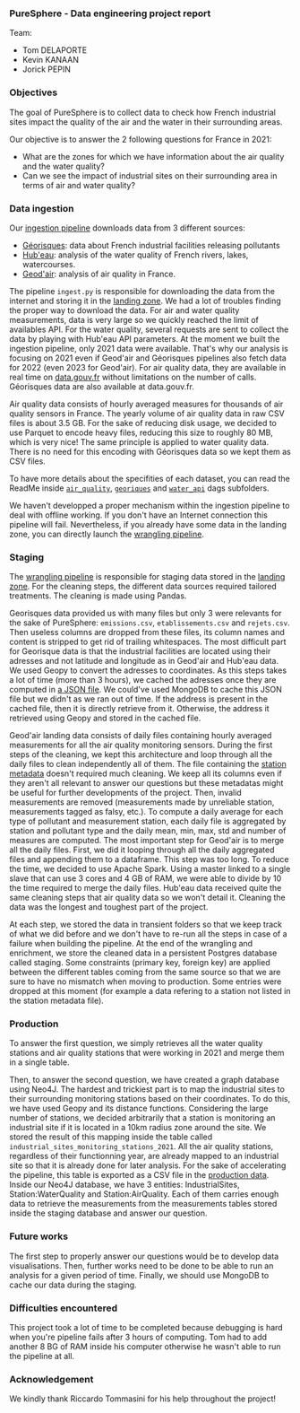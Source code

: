 ### PureSphere - Data engineering project report
Team:
- Tom DELAPORTE
- Kevin KANAAN
- Jorick PEPIN

### Objectives
The goal of PureSphere is to collect data to check how French industrial sites impact the quality of the air and the water in their surrounding areas.

Our objective is to answer the 2 following questions for France in 2021:
- What are the zones for which we have information about the air quality and the water quality?
- Can we see the impact of industrial sites on their surrounding area in terms of air and water quality?

### Data ingestion 
Our [ingestion pipeline](../dags/ingest.py) downloads data from 3 different sources:
- [Géorisques](https://georisques.gouv.fr/donnees/bases-de-donnees/installations-industrielles-rejetant-des-polluants): data about French industrial facilities releasing pollutants
- [Hub'eau](https://hubeau.eaufrance.fr/page/api-qualite-cours-deau#/): analysis of the water quality of French rivers, lakes, watercourses.
- [Geod'air](https://www.geodair.fr/): analysis of air quality in France.

The pipeline `ingest.py` is responsible for downloading the data from the internet and storing it in the [landing zone](../data/landing/). We had a lot of troubles finding the proper way to download the data. For air and water quality measurements, data is very large so we quickly reached the limit of availables API. For the water quality, several requests are sent to collect the data by playing with Hub'eau API parameters. At the moment we built the ingestion pipeline, only 2021 data were available. That's why our analysis is focusing on 2021 even if Geod'air and Géorisques pipelines also fetch data for 2022 (even 2023 for Geod'air). For air quality data, they are available in real time on [data.gouv.fr](https://files.data.gouv.fr/lcsqa/concentrations-de-polluants-atmospheriques-reglementes/temps-reel/) without limitations on the number of calls. Géorisques data are also available at data.gouv.fr.

Air quality data consists of hourly averaged measures for thousands of air quality sensors in France. The yearly volume of air quality data in raw CSV files is about 3.5 GB. For the sake of reducing disk usage, we decided to use Parquet to encode heavy files, reducing this size to roughly 80 MB, which is very nice! The same principle is applied to water quality data. There is no need for this encoding with Géorisques data so we kept them as CSV files.

To have more details about the specifities of each dataset, you can read the ReadMe inside [`air_quality`](../dags/air_quality/README.md), [`georiques`](../dags/georisques/README.md) and [`water_api`](../dags/water_api/) dags subfolders.

We haven't developped a proper mechanism within the ingestion pipeline to deal with offline working. If you don't have an Internet connection this pipeline will fail. Nevertheless, if you already have some data in the landing zone, you can directly launch the [wrangling pipeline](../dags/wrangling.py).

### Staging
The [wrangling pipeline](../dags/wrangling.py) is responsible for staging data stored in the [landing zone](../data/landing/). For the cleaning steps, the different data sources required tailored treatments. The cleaning is made using Pandas.

Georisques data provided us with many files but only 3 were relevants for the sake of PureSphere: `emissions.csv`, `etablissements.csv` and `rejets.csv`. Then useless columns are dropped from these files, its column names and content is stripped to get rid of trailing whitespaces. The most difficult part for Georisque data is that the industrial facilities are located using their adresses and not latitude and longitude as in Geod'air and Hub'eau data. We used Geopy to convert the adresses to coordinates. As this steps takes a lot of time (more than 3 hours), we cached the adresses once they are computed in [a JSON file](../data/staging/georisques/addresses.json). We could've used MongoDB to cache this JSON file but we didn't as we ran out of time. If the address is present in the cached file, then it is directly retrieve from it. Otherwise, the address it retrieved using Geopy and stored in the cached file.

Geod'air landing data consists of daily files containing hourly averaged measurements for all the air quality monitoring sensors. During the first steps of the cleaning, we kept this architecture and loop through all the daily files to clean independently all of them. The file containing the [station metadata](../data/landing/) doesn't required much cleaning. We keep all its columns even if they aren't all relevant to answer our questions but these metadatas might be useful for further developments of the project. Then, invalid measurements are removed (measurements made by unreliable station, measurements tagged as falsy, etc.). To compute a daily average for each type of pollutant and measurement station, each daily file is aggregated by station and pollutant type and the daily mean, min, max, std and number of measures are computed. The most important step for Geod'air is to merge all the daily files. First, we did it looping through all the daily aggregated files and appending them to a dataframe. This step was too long. To reduce the time, we decided to use Apache Spark. Using a master linked to a single slave that can use 3 cores and 4 GB of RAM, we were able to divide by 10 the time required to merge the daily files. Hub'eau data received quite the same cleaning steps that air quality data so we won't detail it. Cleaning the data was the longest and toughest part of the project.

At each step, we stored the data in transient folders so that we keep track of what we did before and we don't have to re-run all the steps in case of a failure when building the pipeline. At the end of the wrangling and enrichment, we store the cleaned data in a persistent Postgres database called staging. Some constraints (primary key, foreign key) are applied between the different tables coming from the same source so that we are sure to have no mismatch when moving to production. Some entries were dropped at this moment (for example a data refering to a station not listed in the station metadata file).

### Production
To answer the first question, we simply retrieves all the water quality stations and air quality stations that were working in 2021 and merge them in a single table.

 Then, to answer the second question, we have created a graph database using Neo4J. The hardest and trickiest part is to map the industrial sites to their surrounding monitoring stations based on their coordinates. To do this, we have used Geopy and its distance functions. Considering the large number of stations, we decided arbitrarily that a station is monitoring an industrial site if it is located in a 10km radius zone around the site. We stored the result of this mapping inside the table called `industrial_sites_monitoring_stations_2021`. All the air quality stations, regardless of their functionning year, are already mapped to an industrial site so that it is already done for later analysis. For the sake of accelerating the pipeline, this table is exported as a CSV file in the [production data](../data/production/industrial_sites_monitoring_stations_2021.csv). Inside our Neo4J database, we have 3 entities: IndustrialSites, Station:WaterQuality and Station:AirQuality. Each of them carries enough data to retrieve the measurements from the measurements tables stored inside the staging database and answer our question.

 ### Future works
 The first step to properly answer our questions would be to develop data visualisations. Then, further works need to be done to be able to run an analysis for a given period of time. Finally, we should use MongoDB to cache our data during the staging.

 ### Difficulties encountered
 This project took a lot of time to be completed because debugging is hard when you're pipeline fails after 3 hours of computing. Tom had to add another 8 BG of RAM inside his computer otherwise he wasn't able to run the pipeline at all.

 ### Acknowledgement
 We kindly thank Riccardo Tommasini for his help throughout the project! 